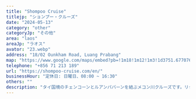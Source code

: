 ```yaml
---
title: "Shompoo Cruise"
titlejp: "ションプー・クルーズ"
date: "2024-05-13"
category: "other"
categoryJp: "その他"
area: "laos"
areaJp: "ラオス"
avator: "23.webp"
address: "18/02 Ounkham Road, Luang Prabang"
map: "https://www.google.com/maps/embed?pb=!1m18!1m12!1m3!1d3751.677076961775!2d102.1372907761364!3d19.89585312572196!2m3!1f0!2f0!3f0!3m2!1i1024!2i768!4f13.1!3m3!1m2!1s0x312f2a1324cf5165%3A0xcf758d247c304e84!2sShompoo%20Cruise!5e0!3m2!1sja!2sjp!4v1715570759168!5m2!1sja!2sjp"
telephone: "+856 71 213 189"
url: "https://shompoo-cruise.com/en/"
businessHour: "定休日: 日曜日、08:00 ~ 16:30"
others: ""
description: "タイ国境のチェンコーンとルアンパバーンを結ぶメコン川クルーズです。リクエストに応じてベジタリアンミールを提供してくれます。"
---
```

